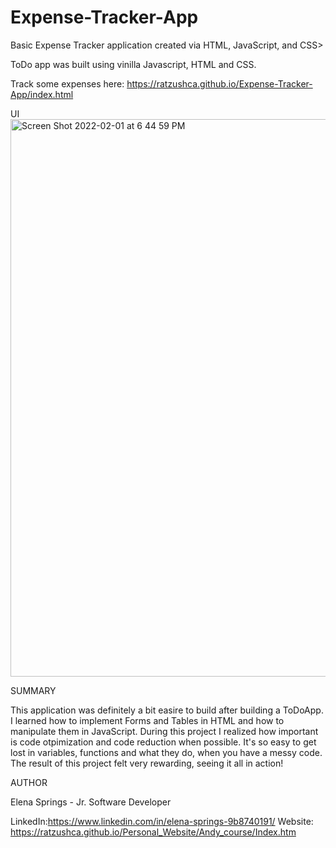 # Expense-Tracker-App

Basic Expense Tracker application created via HTML, JavaScript, and CSS>

ToDo app was built using vinilla Javascript, HTML and CSS.

Track some expenses here: https://ratzushca.github.io/Expense-Tracker-App/index.html

UI
<img width="892" alt="Screen Shot 2022-02-01 at 6 44 59 PM" src="https://user-images.githubusercontent.com/93014061/152087188-390f2553-9307-41ba-be3d-e0077e45366d.png">

SUMMARY

This application was definitely a bit easire to build after building a ToDoApp. I learned how to implement Forms and Tables in HTML and how to manipulate them in JavaScript. During this project I realized how important is code otpimization and code reduction when possible. It's so easy to get lost in variables, functions and what they do, when you have a messy code. The result of this project felt very rewarding, seeing it all in action!

AUTHOR

Elena Springs - Jr. Software Developer

LinkedIn:https://www.linkedin.com/in/elena-springs-9b8740191/ 
Website: https://ratzushca.github.io/Personal_Website/Andy_course/Index.htm
